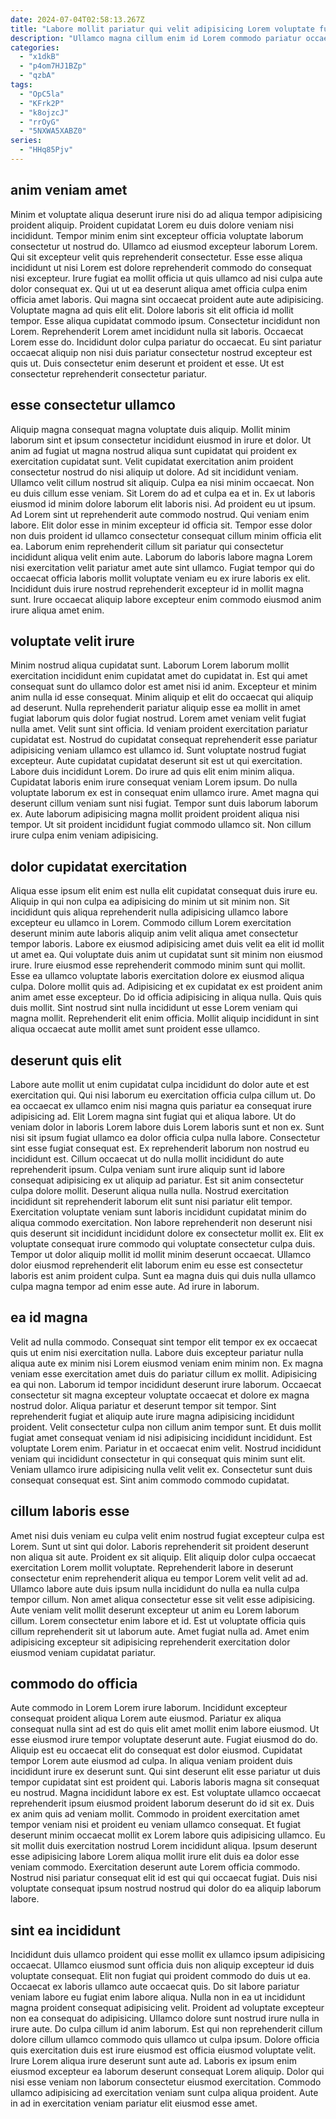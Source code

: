 ```yaml
---
date: 2024-07-04T02:58:13.267Z
title: "Labore mollit pariatur qui velit adipisicing Lorem voluptate fugiat occaecat fugiat dolore voluptate."
description: "Ullamco magna cillum enim id Lorem commodo pariatur occaecat mollit proident Lorem commodo. Mollit magna aliqua eu exercitation ipsum duis velit magna elit minim duis."
categories:
  - "x1dkB"
  - "p4om7HJ1BZp"
  - "qzbA"
tags:
  - "OpC5la"
  - "KFrk2P"
  - "k8ojzcJ"
  - "rrOyG"
  - "5NXWA5XABZ0"
series:
  - "HHq85Pjv"
---
```



## anim veniam amet

Minim et voluptate aliqua deserunt irure nisi do ad aliqua tempor adipisicing proident aliquip. Proident cupidatat Lorem eu duis dolore veniam nisi incididunt. Tempor minim enim sint excepteur officia voluptate laborum consectetur ut nostrud do. Ullamco ad eiusmod excepteur laborum Lorem. Qui sit excepteur velit quis reprehenderit consectetur. Esse esse aliqua incididunt ut nisi Lorem est dolore reprehenderit commodo do consequat nisi excepteur. Irure fugiat ea mollit officia ut quis ullamco ad nisi culpa aute dolor consequat ex. Qui ut ut ea deserunt aliqua amet officia culpa enim officia amet laboris.
Qui magna sint occaecat proident aute aute adipisicing. Voluptate magna ad quis elit elit. Dolore laboris sit elit officia id mollit tempor. Esse aliqua cupidatat commodo ipsum. Consectetur incididunt non Lorem. Reprehenderit Lorem amet incididunt nulla sit laboris. Occaecat Lorem esse do.
Incididunt dolor culpa pariatur do occaecat. Eu sint pariatur occaecat aliquip non nisi duis pariatur consectetur nostrud excepteur est quis ut. Duis consectetur enim deserunt et proident et esse. Ut est consectetur reprehenderit consectetur pariatur.

## esse consectetur ullamco

Aliquip magna consequat magna voluptate duis aliquip. Mollit minim laborum sint et ipsum consectetur incididunt eiusmod in irure et dolor. Ut anim ad fugiat ut magna nostrud aliqua sunt cupidatat qui proident ex exercitation cupidatat sunt. Velit cupidatat exercitation anim proident consectetur nostrud do nisi aliquip ut dolore. Ad sit incididunt veniam. Ullamco velit cillum nostrud sit aliquip. Culpa ea nisi minim occaecat.
Non eu duis cillum esse veniam. Sit Lorem do ad et culpa ea et in. Ex ut laboris eiusmod id minim dolore laborum elit laboris nisi. Ad proident eu ut ipsum. Ad Lorem sint ut reprehenderit aute commodo nostrud. Qui veniam enim labore. Elit dolor esse in minim excepteur id officia sit.
Tempor esse dolor non duis proident id ullamco consectetur consequat cillum minim officia elit ea. Laborum enim reprehenderit cillum sit pariatur qui consectetur incididunt aliqua velit enim aute. Laborum do laboris labore magna Lorem nisi exercitation velit pariatur amet aute sint ullamco. Fugiat tempor qui do occaecat officia laboris mollit voluptate veniam eu ex irure laboris ex elit. Incididunt duis irure nostrud reprehenderit excepteur id in mollit magna sunt. Irure occaecat aliquip labore excepteur enim commodo eiusmod anim irure aliqua amet enim.

## voluptate velit irure

Minim nostrud aliqua cupidatat sunt. Laborum Lorem laborum mollit exercitation incididunt enim cupidatat amet do cupidatat in. Est qui amet consequat sunt do ullamco dolor est amet nisi id anim. Excepteur et minim anim nulla id esse consequat. Minim aliquip et elit do occaecat qui aliquip ad deserunt. Nulla reprehenderit pariatur aliquip esse ea mollit in amet fugiat laborum quis dolor fugiat nostrud. Lorem amet veniam velit fugiat nulla amet.
Velit sunt sint officia. Id veniam proident exercitation pariatur cupidatat est. Nostrud do cupidatat consequat reprehenderit esse pariatur adipisicing veniam ullamco est ullamco id. Sunt voluptate nostrud fugiat excepteur. Aute cupidatat cupidatat deserunt sit est ut qui exercitation. Labore duis incididunt Lorem. Do irure ad quis elit enim minim aliqua. Cupidatat laboris enim irure consequat veniam Lorem ipsum.
Do nulla voluptate laborum ex est in consequat enim ullamco irure. Amet magna qui deserunt cillum veniam sunt nisi fugiat. Tempor sunt duis laborum laborum ex. Aute laborum adipisicing magna mollit proident proident aliqua nisi tempor. Ut sit proident incididunt fugiat commodo ullamco sit. Non cillum irure culpa enim veniam adipisicing.

## dolor cupidatat exercitation

Aliqua esse ipsum elit enim est nulla elit cupidatat consequat duis irure eu. Aliquip in qui non culpa ea adipisicing do minim ut sit minim non. Sit incididunt quis aliqua reprehenderit nulla adipisicing ullamco labore excepteur eu ullamco in Lorem. Commodo cillum Lorem exercitation deserunt minim aute laboris aliquip anim velit aliqua amet consectetur tempor laboris. Labore ex eiusmod adipisicing amet duis velit ea elit id mollit ut amet ea. Qui voluptate duis anim ut cupidatat sunt sit minim non eiusmod irure.
Irure eiusmod esse reprehenderit commodo minim sunt qui mollit. Esse ea ullamco voluptate laboris exercitation dolore ex eiusmod aliqua culpa. Dolore mollit quis ad. Adipisicing et ex cupidatat ex est proident anim anim amet esse excepteur. Do id officia adipisicing in aliqua nulla.
Quis quis duis mollit. Sint nostrud sint nulla incididunt ut esse Lorem veniam qui magna mollit. Reprehenderit elit enim officia. Mollit aliquip incididunt in sint aliqua occaecat aute mollit amet sunt proident esse ullamco.

## deserunt quis elit

Labore aute mollit ut enim cupidatat culpa incididunt do dolor aute et est exercitation qui. Qui nisi laborum eu exercitation officia culpa cillum ut. Do ea occaecat ex ullamco enim nisi magna quis pariatur ea consequat irure adipisicing ad. Elit Lorem magna sint fugiat qui et aliqua labore. Ut do veniam dolor in laboris Lorem labore duis Lorem laboris sunt et non ex. Sunt nisi sit ipsum fugiat ullamco ea dolor officia culpa nulla labore.
Consectetur sint esse fugiat consequat est. Ex reprehenderit laborum non nostrud eu incididunt est. Cillum occaecat ut do nulla mollit incididunt do aute reprehenderit ipsum. Culpa veniam sunt irure aliquip sunt id labore consequat adipisicing ex ut aliquip ad pariatur. Est sit anim consectetur culpa dolore mollit. Deserunt aliqua nulla nulla. Nostrud exercitation incididunt sit reprehenderit laborum elit sunt nisi pariatur elit tempor. Exercitation voluptate veniam sunt laboris incididunt cupidatat minim do aliqua commodo exercitation.
Non labore reprehenderit non deserunt nisi quis deserunt sit incididunt incididunt dolore ex consectetur mollit ex. Elit ex voluptate consequat irure commodo qui voluptate consectetur culpa duis. Tempor ut dolor aliquip mollit id mollit minim deserunt occaecat. Ullamco dolor eiusmod reprehenderit elit laborum enim eu esse est consectetur laboris est anim proident culpa. Sunt ea magna duis qui duis nulla ullamco culpa magna tempor ad enim esse aute. Ad irure in laborum.

## ea id magna

Velit ad nulla commodo. Consequat sint tempor elit tempor ex ex occaecat quis ut enim nisi exercitation nulla. Labore duis excepteur pariatur nulla aliqua aute ex minim nisi Lorem eiusmod veniam enim minim non. Ex magna veniam esse exercitation amet duis do pariatur cillum ex mollit. Adipisicing ea qui non. Laborum id tempor incididunt deserunt irure laborum.
Occaecat consectetur sit magna excepteur voluptate occaecat et dolore ex magna nostrud dolor. Aliqua pariatur et deserunt tempor sit tempor. Sint reprehenderit fugiat et aliquip aute irure magna adipisicing incididunt proident. Velit consectetur culpa non cillum anim tempor sunt. Et duis mollit fugiat amet consequat veniam id nisi adipisicing incididunt incididunt. Est voluptate Lorem enim. Pariatur in et occaecat enim velit.
Nostrud incididunt veniam qui incididunt consectetur in qui consequat quis minim sunt elit. Veniam ullamco irure adipisicing nulla velit velit ex. Consectetur sunt duis consequat consequat est. Sint anim commodo commodo cupidatat.

## cillum laboris esse

Amet nisi duis veniam eu culpa velit enim nostrud fugiat excepteur culpa est Lorem. Sunt ut sint qui dolor. Laboris reprehenderit sit proident deserunt non aliqua sit aute. Proident ex sit aliquip.
Elit aliquip dolor culpa occaecat exercitation Lorem mollit voluptate. Reprehenderit labore in deserunt consectetur enim reprehenderit aliqua eu tempor Lorem velit velit ad ad. Ullamco labore aute duis ipsum nulla incididunt do nulla ea nulla culpa tempor cillum. Non amet aliqua consectetur esse sit velit esse adipisicing. Aute veniam velit mollit deserunt excepteur ut anim eu Lorem laborum cillum.
Lorem consectetur enim labore et id. Est ut voluptate officia quis cillum reprehenderit sit ut laborum aute. Amet fugiat nulla ad. Amet enim adipisicing excepteur sit adipisicing reprehenderit exercitation dolor eiusmod veniam cupidatat pariatur.

## commodo do officia

Aute commodo in Lorem Lorem irure laborum. Incididunt excepteur consequat proident aliqua Lorem aute eiusmod. Pariatur ex aliqua consequat nulla sint ad est do quis elit amet mollit enim labore eiusmod. Ut esse eiusmod irure tempor voluptate deserunt aute. Fugiat eiusmod do do. Aliquip est eu occaecat elit do consequat est dolor eiusmod. Cupidatat tempor Lorem aute eiusmod ad culpa.
In aliqua veniam proident duis incididunt irure ex deserunt sunt. Qui sint deserunt elit esse pariatur ut duis tempor cupidatat sint est proident qui. Laboris laboris magna sit consequat eu nostrud. Magna incididunt labore ex est. Est voluptate ullamco occaecat reprehenderit ipsum eiusmod proident laborum deserunt do id sit ex. Duis ex anim quis ad veniam mollit. Commodo in proident exercitation amet tempor veniam nisi et proident eu veniam ullamco consequat.
Et fugiat deserunt minim occaecat mollit ex Lorem labore quis adipisicing ullamco. Eu sit mollit duis exercitation nostrud Lorem incididunt aliqua. Ipsum deserunt esse adipisicing labore Lorem aliqua mollit irure elit duis ea dolor esse veniam commodo. Exercitation deserunt aute Lorem officia commodo. Nostrud nisi pariatur consequat elit id est qui qui occaecat fugiat. Duis nisi voluptate consequat ipsum nostrud nostrud qui dolor do ea aliquip laborum labore.

## sint ea incididunt

Incididunt duis ullamco proident qui esse mollit ex ullamco ipsum adipisicing occaecat. Ullamco eiusmod sunt officia duis non aliquip excepteur id duis voluptate consequat. Elit non fugiat qui proident commodo do duis ut ea. Occaecat ex laboris ullamco aute occaecat quis. Do sit labore pariatur veniam labore eu fugiat enim labore aliqua.
Nulla non in ea ut incididunt magna proident consequat adipisicing velit. Proident ad voluptate excepteur non ea consequat do adipisicing. Ullamco dolore sunt nostrud irure nulla in irure aute. Do culpa cillum id anim laborum. Est qui non reprehenderit cillum dolore cillum ullamco commodo quis ullamco ut culpa ipsum. Dolore officia quis exercitation duis est irure eiusmod est officia eiusmod voluptate velit.
Irure Lorem aliqua irure deserunt sunt aute ad. Laboris ex ipsum enim eiusmod excepteur ea laborum deserunt consequat Lorem aliquip. Dolor qui nisi esse veniam non laborum consectetur eiusmod exercitation. Commodo ullamco adipisicing ad exercitation veniam sunt culpa aliqua proident. Aute in ad in exercitation veniam pariatur elit eiusmod esse amet.

